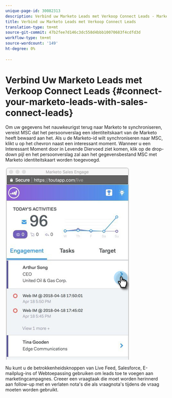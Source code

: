 ```yaml
---
unique-page-id: 30082313
description: Verbind uw Marketo Leads met Verkoop Connect Leads - Marketo Docs - de Documentatie van het Product
title: Verbind uw Marketo Leads met Verkoop Connect Leads
translation-type: tm+mt
source-git-commit: 47b2fee7d146c3dc558d4bbb10070683f4cdfd3d
workflow-type: tm+mt
source-wordcount: '149'
ht-degree: 0%

---
```



# Verbind Uw Marketo Leads met Verkoop Connect Leads {#connect-your-marketo-leads-with-sales-connect-leads}

Om uw gegevens het nauwkeurigst terug naar Marketo te synchroniseren, vereist MSC dat het persoonverslag een identiteitskaart van de Marketo heeft bewaard aan het. Als u de Marketo-id wilt synchroniseren naar MSC, klikt u op het chevron naast een interessant moment. Wanneer u een Interessant Moment door in Levende Diervoed ziet komen, klik op de drop-down pijl en het persoonverslag zal aan het gegevensbestand MSC met Marketo identiteitskaart worden toegevoegd.

![](assets/engagement.png)

Nu kunt u de betrokkenheidsknoppen van Live Feed, Salesforce, E-mailplug-ins of Webtoepassing gebruiken om leads toe te voegen aan marketingcampagnes. Creeer een vraagtaak die moet worden herinnerd aan follow-up met en verlaten nota&#39;s die als vraagnota&#39;s tijdens de vraag moeten worden gebruikt.
